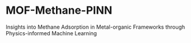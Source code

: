 # MOF-Methane-PINN
Insights into Methane Adsorption in Metal-organic Frameworks through Physics-informed Machine Learning
